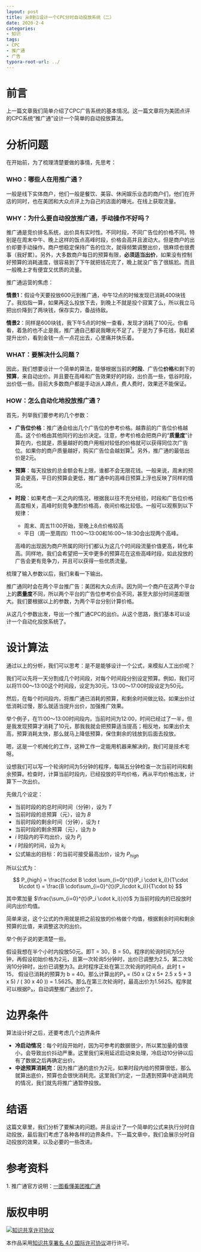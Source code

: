 ```yaml
---
layout: post
title: 从0到1设计一个CPC分时自动投放系统（二）
date: 2020-2-4
categories:
- 知识
tags:
- CPC
- 推广通
- 广告
typora-root-url: ../
---
```

<head>
    <script src="https://cdn.mathjax.org/mathjax/latest/MathJax.js?config=TeX-AMS-MML_HTMLorMML" type="text/javascript"></script>
    <script type="text/x-mathjax-config">
        MathJax.Hub.Config({
            tex2jax: {
            skipTags: ['script', 'noscript', 'style', 'textarea', 'pre'],
            inlineMath: [['$','$']]
            }
        });
    </script>
</head>

# 前言

上一篇文章我们简单介绍了CPC广告系统的基本情况。这一篇文章将为美团点评的CPC系统“推广通”设计一个简单的自动投放算法。

# 分析问题

在开始前，为了梳理清楚要做的事情，先思考：

### WHO：哪些人在用推广通？
一般是线下实体商户，他们一般是餐饮、美容、休闲娱乐业态的商户们，他们在开店的同时，也在美团和大众点评上为自己的店面的曝光。在线上获取流量。

### WHY：为什么要自动投放推广通，手动操作不好吗？
推广通是竞价排名系统，出价具有实时性。不同时段，不同广告位的价格不同。特别是在周末中午、晚上这样的饭点高峰时段，价格会高并且波动大。但是商户的出价却要手动操作。商户想稳定保持广告的位次，就得频繁调整出价，很麻烦也很费事（我好累）。另外，大多数商户每日的预算有限，**必须适当出价**，如果没有控制好预算的消耗速度，很容易到了下午就把钱花完了，晚上就没广告了很尴尬。而且一般晚上才有便宜又优质的流量。

推广通运营的焦虑：

**情景1**：假设今天要投放600元到推广通，中午12点的时候发现已消耗400块钱了。我掐指一算，如果再这么投放下去，到晚上不就是投个寂寞了么，所以我立马把出价降到了两块钱，保存实力，备战待敌。

**情景2**：同样是600块钱，我下午5点的时候一查看，发现才消耗了100元。你看看，着急的也不止是我，推广通自己都说我曝光不足了。于是为了多花钱，我赶紧提升出价，看到金钱一点一点花出去，心里痛并快乐着。

### WHAT：要解决什么问题？
因此，我们想要设计一个简单的算法，能够根据当前的**时段**、广告位**价格**和剩下的**预算**，来自动出价。并且要在高峰和广告效果好的时段，出价高一些，低谷时段，出价低一些。目前大多数商户都是手动派人蹲点，费人费时，效果还不能保证。

### HOW：怎么自动化地投放推广通？

首先，列举我们要参考的几个参数：

* **广告位价格**：推广通会给出几个广告位的参考价格。越靠前的广告位价格越高。这个价格由其他同行的出价决定。注意，参考价格会把商户的“**质量度**”计算在内，也就是，质量越好的商户用相对较低的价格就可以获得同位次广告位。如果你的商户质量越好，购买广告位会越划算[<sup>1</sup>](#ref1)。另外，推广通的最低出价是2元。
  
* **预算**：每天投放的总金额会有上限，谁都不会无限花钱。一般来说，周末的预算会更高，平日的预算会更低，推广通中的高峰日预算上浮也反映了同样的情况。

* **时段**：如果考虑一天之内的情况，根据我以往不充分经验，时段和广告位价格高度相关，高峰时刻竞争激烈价格高，夜间价格比较低。一般可以观察到以下规律：

  * 周末、周五11:00开始，至晚上8点价格较高
  * 平日（周一至周四）11:00～13:00和16:00～18:30会出现两个高峰。

  高峰的出现因为商户所属的同行们都认为这几个时间段流量价值更高，转化率高。同样地，我们会希望把一天中更多的预算花在这些高峰时段，如此投放的广告会更有竞争力，并且可以获得一些优质流量。

梳理了输入参数以后，我们来看一下输出。

推广通同时会在两个平台推广告：美团和大众点评。因为同一个商户在这两个平台上的**质量度**不同，所以两个平台的广告位参考价会不同，甚至大部分时间差距很大。我们要根据以上的参数，为两个平台分别计算价格。

从这几个参数出发，导出一个推广通CPC的出价。从这个思路，我们基本可以设计一个自动化投放系统了。

# 设计算法

通过以上的分析，我们可以思考：是不是能够设计一个公式，来模拟人工出价呢？

我们可以先将一天分割成几个时间段，对每个时间段分别设定预算。例如，我们可以将11:00～13:00这个时间段，设定为30元，13:00～17:00时段设定为50元。

然后，在每个时间段内，将推广通已消耗的预算，和剩余时间做比较。如果出价过低消耗过慢，那么就适当提升出价，加强推广效果。

举个例子，在11:00～13:00时间段内，当前时间为12:00，时间已经过了一半，但是我发现预算才消耗了10元，那我我就会把预算适当提高；相反地，如果出价太高，预算消耗太快，那么就马上降低预算，保住剩余的钱放到后面去投放。

嗯，这是一个机械化的工作，这种工作一定能用机器来解决的，我们可是技术宅呀。

设想我们可以写一个轮询时间为5分钟的程序，每隔五分钟检查一次当前时间和剩余预算。检查时，计算当前时段内，已经投放的平均价格，再从平均价格出发，计算下一次出价。

先做几个设定：

* 当前时段的的总时间时间（分钟），设为 $T$
* 当前时段的总预算（元），设为 $B$
* 当前时段的剩余时间（分钟），设为 $t$
* 当前时段的剩余预算（元），设为 $b$
* $i$ 时段内的平均出价，设为 $P_i$
* $i$ 时段的时间，设为 $k_i$
* 公式输出的目标：的当前可接受最高出价，设为 $P_{high}$

所以公式为：

$$
P_{high} = \frac{t\cdot B \cdot \sum_{i=0}^{t}(P_i \cdot k_i)}{T\cdot b\cdot t} = \frac{B \cdot\sum_{i=0}^{t}(P_i\cdot k_i)}{T\cdot b}
$$

其中累加量 $\frac{\sum_{i=0}^{t}(P_i \cdot k_i)}{t}$ 为当前时段内的已投放时间内出价均值。

简单来说，这个公式的作用就是把之前投放的价格做个均值，根据剩余时间和剩余预算的比值，来调整这次的出价。

举个例子说的更清楚一些。

假设我想在半个小时内投放50元。即T = 30，B = 50。程序的轮询时间为5分钟，再假设初始价格为2元，且第一次轮询5分钟时，出价已调整为2.5，第二次轮询10分钟时，出价已调整为3。此时程序正处在第三次轮询的时间点，此时 t = 15， 假设已消耗的预算为 b = 40。那么计算出的P₃ = (50 x (2 x 5+ 2.5 x 5 + 3 x 5) / ( 30 x 40 )) = 1.5625。那么在第三次轮询时，最高出价为1.5625。程序就可以根据P₃，自动调整推广通出价了。

# 边界条件

算法设计好之后，还要考虑几个边界条件

* **冷启动情况**：每个时段开始时，因为可参考的数据很少，所以累加量的值很小，会导致出价抖动严重。这里我们采用延迟启动来处理，冷启动10分钟以后有了数据之后再确定出价。
* **中途预算消耗完**：因为推广通的底价为2元，如果时段内给的预算很低，那么就算出底价，预算也会很快消耗完。这里我们约定，一旦遇到预算中途消耗完的情况，我们就先将推广通暂停投放。

# 结语

这篇文章里，我们分析了要解决的问题。并且设计了一个简单的公式来执行分时自动投放，最后我们考虑了各种各样的边界条件。下一篇文章中，我们会展示分时自动投放的效果，以及必要的一些改进。

# 参考资料

<span id = "ref1">1. 推广通官方说明：[一图看懂美团推广通](https://mp.weixin.qq.com/s/2BE343U5VHa3q2y6AZ7EHA)</span>

# 版权申明

<a rel="license" href="http://creativecommons.org/licenses/by/4.0/"><img alt="知识共享许可协议" style="border-width:0" src="https://i.creativecommons.org/l/by/4.0/88x31.png" /></a>

本作品采用<a rel="license" href="http://creativecommons.org/licenses/by/4.0/">知识共享署名 4.0 国际许可协议</a>进行许可。

